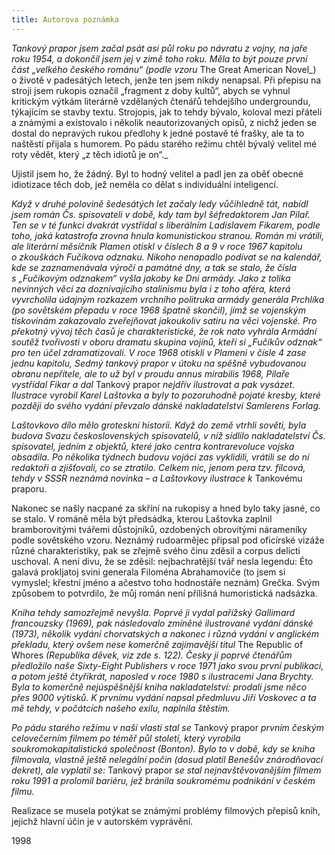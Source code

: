 ```yaml
---
title: Autorova poznámka
---
```


_Tankový prapor jsem začal psát asi půl roku po návratu z vojny, na jaře roku 1954, a dokončil jsem jej v zimě toho roku. Měla to být pouze první část „velkého českého románu“ (podle vzoru_ The Great American Novel_) o životě v padesátých letech, jenže ten jsem nikdy nenapsal. Při přepisu na stroji jsem rukopis označil „fragment z doby kultů“, abych se vyhnul kritickým výtkám literárně vzdělaných čtenářů tehdejšího undergroundu, týkajícím se stavby textu. Strojopis, jak to tehdy bývalo, koloval mezi přáteli a známými a existovalo i několik neautorizovaných opisů, z nichž jeden se dostal do nepravých rukou předlohy k jedné postavě té frašky, ale ta to naštěstí přijala s humorem. Po pádu starého režimu chtěl bývalý velitel mé roty vědět, který „z těch idiotů je on“._

  

Ujistil jsem ho, že žádný. Byl to hodný velitel a padl jen za oběť obecné idiotizace těch dob, jež neměla co dělat s individuální inteligencí.

_Když v druhé polovině šedesátých let začaly ledy vůčihledně tát, nabídl jsem román Čs. spisovateli v době, kdy tam byl šéfredaktorem Jan Pilař. Ten se v té funkci dvakrát vystřídal s liberálním Ladislavem Fikarem, podle toho, jaká katastrofa zrovna hnula komunistickou stranou. Román mi vrátili, ale literární měsíčník Plamen otiskl v číslech 8 a 9 v roce 1967 kapitolu o zkouškách Fučíkova odznaku. Nikoho nenapadlo podívat se na kalendář, kde se zaznamenávala výročí a památné dny, a tak se stalo, že čísla s „Fučíkovým odznakem“ vyšla jakoby ke Dni armády. Jako z tolika nevinných věcí za doznívajícího stalinismu byla i z toho aféra, která vyvrcholila údajným rozkazem vrchního politruka armády generála Prchlíka (po sovětském přepadu v roce 1968 špatně skončil), jímž se vojenským tiskovinám zakazovalo zveřejňovat jakoukoliv satiru na věci vojenské. Pro překotný vývoj těch časů je charakteristické, že rok nato vyhrála Armádní soutěž tvořivosti v oboru dramatu skupina vojínů, kteří si „Fučíkův odznak“ pro ten účel zdramatizovali. V roce 1968 otiskli v Plameni v čísle 4 zase jednu kapitolu, Sedmý tankový prapor v útoku na spěšně vybudovanou obranu nepřítele, ale to už byl v proudu annus mirabilis 1968, Pilaře vystřídal Fikar a dal_ Tankový prapor _nejdřív ilustrovat a pak vysázet. Ilustrace vyrobil Karel Laštovka a byly to pozoruhodně pojaté kresby, které později do svého vydání převzalo dánské nakladatelství Samlerens Forlag._

_Laštovkovo dílo mělo groteskní historii. Když do země vtrhli sověti, byla budova Svazu československých spisovatelů, v níž sídlilo nakladatelství Čs. spisovatel, jedním z objektů, které jako centra kontrarevoluce vojska obsadila. Po několika týdnech budovu vojáci zas vy­klidili, vrátili se do ní redaktoři a zjišťovali, co se ztratilo. Celkem nic, jenom pera tzv. filcová, tehdy v SSSR neznámá novinka – a Laštovkovy ilustrace k_ Tankovému praporu.

Nakonec se našly nacpané za skříní na rukopisy a hned bylo taky jasné, co se stalo. V románě měla být předsádka, kterou Laštovka zaplnil bramborovitými tvářemi důstojníků, ozdobených obrovitými nárameníky podle sovětského vzoru. Neznámý rudoarmějec připsal pod oficírské vizáže různé charakteristiky, pak se zřejmě svého činu zděsil a corpus delicti uschoval. A není divu, že se zděsil: nejbachratější tvář nesla legendu: Éto galavá prokljatoj svini generala Filoména Abrahamoviče (to jsem si vymyslel; křestní jméno a ačestvo toho hodnostáře neznám) Grečka. Svým způsobem to potvrdilo, že můj román není přílišná humoristická nadsázka.

_Kniha tehdy samozřejmě nevyšla. Poprvé ji vydal pařížský Gallimard francouzsky (1969), pak následovalo zmíněné ilustrované vydání dánské (1973), několik vydání chorvatských a nakonec i různá vydání v anglickém překladu, který ovšem nese komerčně zajímavější titul_ The Republic of Whores _(Republika děvek, viz zde s. 122). Česky ji poprvé čtenářům předložilo naše Sixty-Eight Publishers v roce 1971 jako svou první publikaci, a potom ještě čtyřikrát, naposled v roce 1980 s ilustracemi Jana Brychty. Byla to komerčně nejúspěšnější kniha nakladatelství: prodali jsme něco přes 9000 výtisků. K prvnímu vydání napsal předmluvu Jiří Voskovec a ta mě tehdy, v počátcích našeho exilu, naplnila štěstím._

_Po pádu starého režimu v naší vlasti stal se_ Tankový prapor _prv­ním českým celovečerním filmem po téměř půl století, který vyrobila soukromokapitalistická společnost (Bonton). Bylo to v době, kdy se kniha filmovala, vlastně ještě nelegální počin (dosud platil Benešův znárodňovací dekret), ale vyplatil se:_ Tankový prapor _se stal nejnavštěvovanějším filmem roku 1991 a prolomil bariéru, jež bránila soukromému podnikání v českém filmu._

Realizace se musela potýkat se známými problémy filmových přepisů knih, jejichž hlavní účin je v autorském vyprávění.

1998
